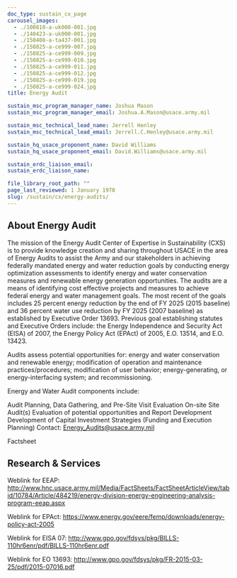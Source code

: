 ```yaml
---
doc_type: sustain_cx_page
carousel_images:
  - ./100810-a-uk000-001.jpg
  - ./140423-a-uk000-001.jpg
  - ./150408-a-ta437-001.jpg
  - ./150825-a-ce999-007.jpg
  - ./150825-a-ce999-009.jpg
  - ./150825-a-ce999-010.jpg
  - ./150825-a-ce999-011.jpg
  - ./150825-a-ce999-012.jpg
  - ./150825-a-ce999-019.jpg
  - ./150825-a-ce999-024.jpg
title: Energy Audit

sustain_msc_program_manager_name: Joshua Mason
sustain_msc_program_manager_email: Joshua.A.Mason@usace.army.mil

sustain_msc_technical_lead_name: Jerrell Henley
sustain_msc_technical_lead_email: Jerrell.C.Henley@usace.army.mil

sustain_hq_usace_proponent_name: David Williams
sustain_hq_usace_proponent_email: David.Williams@usace.army.mil

sustain_erdc_liaison_email:
sustain_erdc_liaison_name:

file_library_root_path: ""
page_last_reviewed: 1 January 1970
slug: /sustain/cx/energy-audits/
---
```


## About Energy Audit

The mission of the Energy Audit Center of Expertise in Sustainability (CXS) is to provide knowledge creation and sharing throughout USACE in the area of Energy Audits to assist the Army and our stakeholders in achieving federally mandated energy and water reduction goals by conducting energy optimization assessments to identify energy and water conservation measures and renewable energy generation opportunities. The audits are a means of identifying cost effective projects and measures to achieve federal energy and water management goals. The most recent of the goals includes 25 percent energy reduction by the end of FY 2025 (2015 baseline) and 36 percent water use reduction by FY 2025 (2007 baseline) as established by Executive Order 13693. Previous goal establishing statutes and Executive Orders include: the Energy Independence and Security Act (EISA) of 2007, the Energy Policy Act (EPAct) of 2005, E.O. 13514, and E.O. 13423.

Audits assess potential opportunities for: energy and water conservation and renewable energy; modification of operation and maintenance practices/procedures; modification of user behavior; energy-generating, or energy-interfacing system; and recommissioning.

Energy and Water Audit components include:

Audit Planning, Data Gathering, and Pre-Site Visit Evaluation
On-site Site Audit(s)
Evaluation of potential opportunities and Report Development
Development of Capital Investment Strategies (Funding and Execution Planning)
Contact: Energy_Audits@usace.army.mil

Factsheet

## Research & Services

Weblink for EEAP: http://www.hnc.usace.army.mil/Media/FactSheets/FactSheetArticleView/tabid/10784/Article/484219/energy-division-energy-engineering-analysis-program-eeap.aspx

Weblink for EPAct: https://www.energy.gov/eere/femp/downloads/energy-policy-act-2005

Weblink for EISA 07: http://www.gpo.gov/fdsys/pkg/BILLS-110hr6enr/pdf/BILLS-110hr6enr.pdf

Weblink for EO 13693: http://www.gpo.gov/fdsys/pkg/FR-2015-03-25/pdf/2015-07016.pdf
